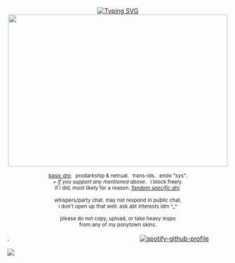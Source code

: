 <p align="center"> <a href="https://git.io/typing-svg"><img src="https://readme-typing-svg.demolab.com?font=Cormorant&size=15&duration=2500&pause=300&color=F7F7F7&center=true&vCenter=true&width=435&height=20&lines=made+your+only+feathers+fall.;angel+doll%2C+i+don't+even+know+you+at+all." alt="Typing SVG" /></a> <br> <img src="https://64.media.tumblr.com/d663485652fac6d352a508948569e48b/d20caafa6175ceee-2e/s2048x3072/55816ec2169636f9e0dce2f6d79cd95e7263e6d1.pnj" width="500" height="348"/> </p>
<p align="center"> <sub> <a href="https://rentry.co/commonsenseislacking">basic dni</a>;⠀prodarkship & netrual.⠀trans-ids.⠀endo "sys". <br> <i>+ if you support any mentioned above</i>.⠀i block freely. <br> if i did, most likely for a reason. <i><a href="https://rentry.co/goregvt">fandom specific dni</a>.</i> </sub> </p>
<p align="center"> <sub> whispers/party chat. may not respond in public chat. <br> i don't open up that well. ask abt interests idm ^_^ </sub> </p>
<p align="center"> <sub> please do not copy, upload, or take heavy inspo <br>from any of my ponytown skins. </sub> </p>

.　　　　　　　　　　　　　　　　　　　　　 [![spotify-github-profile](https://spotify-github-profile.kittinanx.com/api/view?uid=31vynno5s7xnza4np5b5f6dbgiga&cover_image=false&theme=natemoo-re&show_offline=false&background_color=000000&interchange=false&profanity=false&bar_color=ffffff&bar_color_cover=false)](https://github.com/kittinan/spotify-github-profile)

![](https://komarev.com/ghpvc/?username=zompyre&color=000000&label=sky+temple+...&style=pixel)

